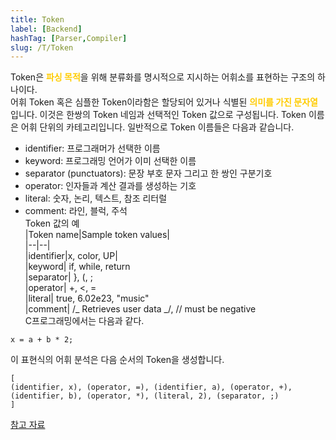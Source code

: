 ```yaml
---
title: Token
label: [Backend]
hashTag: [Parser,Compiler]
slug: /T/Token
---
```

<p>Token은 <span style='color:#FFCC00; font-weight:bold;'>
파싱 목적</span>을 위해 분류화를 명시적으로 지시하는 어휘소를 표현하는 구조의 하나이다.<br />
어휘 Token 혹은 심플한 Token이라함은 할당되어 있거나 식별된 <span style='color:#FFCC00; font-weight:bold;'>의미를 가진 문자열</span> 입니다. 이것은 한쌍의 Token 네임과 선택적인 Token 값으로 구성됩니다. Token 이름은 어휘 단위의 카테고리입니다. 일반적으로 Token 이름들은 다음과 같습니다.</p>
<ul>
<li>identifier: 프로그래머가 선택한 이름</li>
<li>keyword: 프로그래밍 언어가 이미 선택한 이름</li>
<li>separator (punctuators): 문장 부호 문자 그리고 한 쌍인 구분기호</li>
<li>operator: 인자들과 계산 결과를 생성하는 기호</li>
<li>literal: 숫자, 논리, 텍스트, 참조 리터럴</li>
<li>comment: 라인, 블럭, 주석<br />
Token 값의 예<br />
|Token name|Sample token values|<br />
|--|--|<br />
|identifier|x, color, UP|<br />
|keyword| if, while, return<br />
|separator| }, (, ;<br />
|operator| +, &lt;, =<br />
|literal| true, 6.02e23, "music"<br />
|comment| /_ Retrieves user data _/, // must be negative<br />
C프로그래밍에서는 다음과 같다.</li>
</ul>
<pre><code>x = a + b * 2;</code></pre>
<p>이 표현식의 어휘 분석은 다음 순서의 Token을 생성합니다.</p>
<pre><code>[
(identifier, x), (operator, =), (identifier, a), (operator, +), (identifier, b), (operator, *), (literal, 2), (separator, ;)
]</code></pre>
<p><a href="https://en.wikipedia.org/wiki/Lexical_analysis#Token">참고 자료</a></p>
